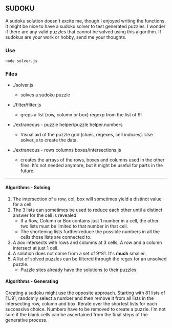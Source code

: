 ## SUDOKU

A sudoku solution doesn't excite me, though I enjoyed writing the functions. It might be nice to have a sudoku solver to test generated puzzles. I wonder if there are any valid puzzles that cannot be solved using this algorithm. If sudokus are your work or hobby, send me your thoughts.

### Use

```
node solver.js
```

### Files


- ./solver.js
	- solves a sudoku puzzle
- ./filter/filter.js
	- greps a list (row, column or box) regexp from the list of 9!

- ./extraneous - puzzle helper/puzzle helper.numbers
	- Visual aid of the puzzle grid (clues, regexes, cell indicies). Use solver.js to create the data.

- ./extraneous - rows columns boxes/intersections.js
	- creates the arrays of the rows, boxes and columns used in the other files. It's not needed anymore, but it might be useful for parts in the future.

----

#### Algorithms - Solving

1. The intersection of a row, col, box will sometimes yield a distinct value for a cell.
2. The 3 lists can sometimes be used to reduce each other until a distinct answer for the cell is revealed.
	- If a Row, Column or Box contains just 1 number in a cell, the other two lists must be limited to that number in that cell. 
	- The shortening lists further reduce the possible numbers in all the cells those lists are connected to.
3. A *box* intersects with rows and columns at 3 cells; A row and a column intersect at just 1 cell.
4. A solution does not come from a set of 9^81. It's **much** smaller.
5. A list of solved puzzles can be filtered through the regex for an unsolved puzzle.
	- Puzzle sites already have the solutions to their puzzles

#### Algorithms - Generating

Creating a sudoku might use the opposite approach. Starting with 81 lists of [1..9], randomly select a number and then remove it from all lists in the intersecting row, column and box. Iterate over the shortest lists for each successive choice. Numbers have to be removed to create a puzzle. I'm not sure if the blank cells can be ascertained from the final steps of the generative process.
